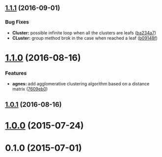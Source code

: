 <a name="1.1.1"></a>
## [1.1.1](https://github.com/mljs/hclust/compare/v1.1.0...v1.1.1) (2016-09-01)


### Bug Fixes

* **Cluster:** possible infinite loop when all the clusters are leafs ([ba234a7](https://github.com/mljs/hclust/commit/ba234a7))
* **CLuster:** group method brok in the case when reached a leaf ([b09148f](https://github.com/mljs/hclust/commit/b09148f))



<a name="1.1.0"></a>
# [1.1.0](https://github.com/mljs/hclust/compare/v1.0.1...v1.1.0) (2016-08-16)


### Features

* **agnes:** add agglomerative clustering algorithm based on a distance matrix ([7609eb0](https://github.com/mljs/hclust/commit/7609eb0))



<a name="1.0.1"></a>
## [1.0.1](https://github.com/mljs/hclust/compare/v1.0.0...v1.0.1) (2016-08-16)



<a name="1.0.0"></a>
# [1.0.0](https://github.com/mljs/hclust/compare/v0.1.0...v1.0.0) (2015-07-24)



<a name="0.1.0"></a>
# 0.1.0 (2015-07-01)



